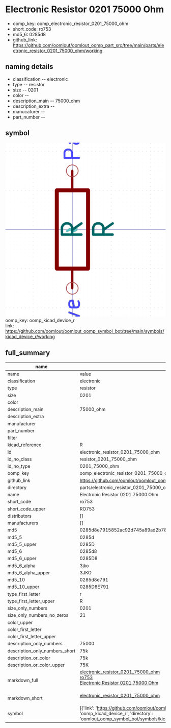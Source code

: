# Electronic Resistor 0201 75000 Ohm

  
* oomp_key: oomp_electronic_resistor_0201_75000_ohm 
* short_code: ro753
* md5_6: 0285d8  
* github_link: https://github.com/oomlout/oomlout_oomp_part_src/tree/main/parts/electronic_resistor_0201_75000_ohm/working  
## naming details
* classification -- electronic
* type -- resistor
* size -- 0201
* color -- 
* description_main -- 75000_ohm
* description_extra -- 
* manucaturer -- 
* part_number -- 



## symbol

![](symbol/0/working/working_600.png)  
oomp_key: oomp_kicad_device_r  
link: https://github.com/oomlout/oomlout_oomp_symbol_bot/tree/main/symbols/kicad_device_r/working  


## full_summary
| name | value | 
| --- | --- | 
| name | value | 
| classification | electronic | 
| type | resistor | 
| size | 0201 | 
| color |  | 
| description_main | 75000_ohm | 
| description_extra |  | 
| manufacturer |  | 
| part_number |  | 
| filter |  | 
| kicad_reference | R | 
| id | electronic_resistor_0201_75000_ohm | 
| id_no_class | resistor_0201_75000_ohm | 
| id_no_type | 0201_75000_ohm | 
| oomp_key | oomp_electronic_resistor_0201_75000_ohm | 
| github_link | https://github.com/oomlout/oomlout_oomp_part_src/tree/main/parts/electronic_resistor_0201_75000_ohm/working | 
| directory | parts/electronic_resistor_0201_75000_ohm | 
| name | Electronic Resistor 0201 75000 Ohm | 
| short_code | ro753 | 
| short_code_upper | RO753 | 
| distributors | [] | 
| manufacturers | [] | 
| md5 | 0285d8e7915852ac92d745a89ad2b78b | 
| md5_5 | 0285d | 
| md5_5_upper | 0285D | 
| md5_6 | 0285d8 | 
| md5_6_upper | 0285D8 | 
| md5_6_alpha | 3jko | 
| md5_6_alpha_upper | 3JKO | 
| md5_10 | 0285d8e791 | 
| md5_10_upper | 0285D8E791 | 
| type_first_letter | r | 
| type_first_letter_upper | R | 
| size_only_numbers | 0201 | 
| size_only_numbers_no_zeros | 21 | 
| color_upper |  | 
| color_first_letter |  | 
| color_first_letter_upper |  | 
| description_only_numbers | 75000 | 
| description_only_numbers_short | 75k | 
| description_or_color | 75k | 
| description_or_color_upper | 75K | 
| markdown_full | [electronic_resistor_0201_75000_ohm](https://github.com/oomlout/oomlout_oomp_part_src/tree/main/parts/electronic_resistor_0201_75000_ohm/working)<br>[ro753](https://github.com/oomlout/oomlout_oomp_part_src/tree/main/parts/electronic_resistor_0201_75000_ohm/working)<br>[Electronic Resistor 0201 75000 Ohm](https://github.com/oomlout/oomlout_oomp_part_src/tree/main/parts/electronic_resistor_0201_75000_ohm/working)<br><br> | 
| markdown_short | [electronic_resistor_0201_75000_ohm](https://github.com/oomlout/oomlout_oomp_part_src/tree/main/parts/electronic_resistor_0201_75000_ohm/working)<br><br> | 
| symbol | [{'link': 'https://github.com/oomlout/oomlout_oomp_symbol_bot/tree/main/symbols/kicad_device_r', 'oomp_key': 'oomp_kicad_device_r', 'directory': 'oomlout_oomp_symbol_bot/symbols/kicad_device_r//working/working.kicad_sym'}] | 

